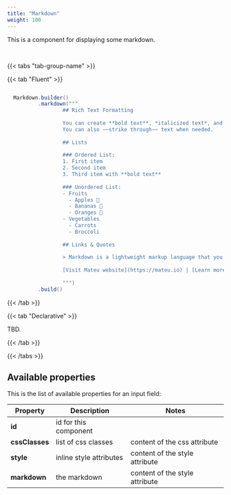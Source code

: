 ```yaml
---
title: "Markdown"
weight: 100
---
```


This is a component for displaying some markdown.

<div style="display: flex; align-items: center; justify-content: center; width: 100%; margin-bottom: 30px;">
  <mateu-component id="componente" style="width: unset;"></mateu-component>
</div>

<script>

  const component = {
  "type": "ClientSide",
  "metadata": {
    "type": "Markdown",
    "markdown": "## Rich Text Formatting\n\nYou can create **bold text**, *italicized text*, and \\`inline code\\` with simple Markdown syntax.\nYou can also ~~strike through~~ text when needed.\n\n## Lists\n\n### Ordered List:\n1. First item\n2. Second item\n3. Third item with **bold text**\n\n### Unordered List:\n- Fruits\n  - Apples 🍎\n  - Bananas 🍌\n  - Oranges 🍊\n- Vegetables\n  - Carrots\n  - Broccoli\n\n## Links & Quotes\n\n> Markdown is a lightweight markup language that you can use to add formatting elements to plaintext text documents.\n\n[Visit Mateu website](https://mateu.io) | [Learn more about Markdown](https://www.markdownguide.org/)\n\n"
  },
  "id": "fieldId"
};

    document.getElementById('componente').component = component;

</script>

{{< tabs "tab-group-name" >}}

{{< tab "Fluent" >}}

```java

  Markdown.builder()
          .markdown("""
                  ## Rich Text Formatting
                                                          
                  You can create **bold text**, *italicized text*, and \\`inline code\\` with simple Markdown syntax.
                  You can also ~~strike through~~ text when needed.
                                                          
                  ## Lists
                                                          
                  ### Ordered List:
                  1. First item
                  2. Second item
                  3. Third item with **bold text**
                                                          
                  ### Unordered List:
                  - Fruits
                    - Apples 🍎
                    - Bananas 🍌
                    - Oranges 🍊
                  - Vegetables
                    - Carrots
                    - Broccoli
                                                          
                  ## Links & Quotes
                                                          
                  > Markdown is a lightweight markup language that you can use to add formatting elements to plaintext text documents.
                                                          
                  [Visit Mateu website](https://mateu.io) | [Learn more about Markdown](https://www.markdownguide.org/)
                     
                  """)
          .build()

```

{{< /tab >}}

{{< tab "Declarative" >}}

TBD.

{{< /tab >}}

{{< /tabs >}}


## Available properties

This is the list of available properties for an input field:

| Property         | Description                                                                                             | Notes                          |
|------------------|---------------------------------------------------------------------------------------------------------|--------------------------------|
| **id**           | id for this component                                                                                   |                                |
| **cssClasses**   | list of css classes                                                                                     | content of the css attribute   |
| **style**        | inline style attributes                                                                                 | content of the style attribute |
| **markdown**     | the markdown                                                                                            | content of the style attribute |



